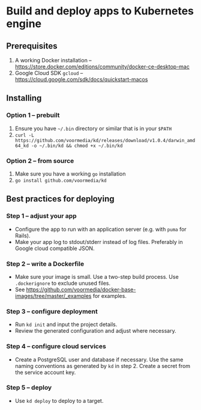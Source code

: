 # Build and deploy apps to Kubernetes engine

## Prerequisites

1. A working Docker installation – https://store.docker.com/editions/community/docker-ce-desktop-mac
2. Google Cloud SDK `gcloud` – https://cloud.google.com/sdk/docs/quickstart-macos

## Installing

### Option 1 – prebuilt
1. Ensure you have `~/.bin` directory or similar that is in your `$PATH`
1. `curl -L https://github.com/voormedia/kd/releases/download/v1.0.4/darwin_amd64_kd -o ~/.bin/kd && chmod +x ~/.bin/kd`

### Option 2 – from source
1. Make sure you have a working `go` installation
2. `go install github.com/voormedia/kd`


## Best practices for deploying

### Step 1 – adjust your app

* Configure the app to run with an application server (e.g. with `puma` for Rails).
* Make your app log to stdout/stderr instead of log files. Preferably in Google cloud compatible JSON.

### Step 2 – write a Dockerfile

* Make sure your image is small. Use a two-step build process. Use `.dockerignore` to exclude unused files.
* See https://github.com/voormedia/docker-base-images/tree/master/_examples for examples.

### Step 3 – configure deployment

* Run `kd init` and input the project details.
* Review the generated configuration and adjust where necessary.

### Step 4 – configure cloud services

* Create a PostgreSQL user and database if necessary. Use the same naming conventions as generated by `kd` in step 2. Create a secret from the service account key.

### Step 5 – deploy

* Use `kd deploy` to deploy to a target.
